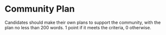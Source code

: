 Community Plan
==============

Candidates should make their own plans to support the community, with the plan no less than 200 words. 1 point if it meets the criteria, 0 otherwise.


